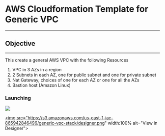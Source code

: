 # AWS Cloudformation Template for Generic VPC

---

## Objective

---
This create a general AWS VPC with the following Resources

1. VPC in 3 AZs in a region
1. 2 Subnets in each AZ, one for public subnet and one for private subnet
1. Nat Gateway, choices of one for each AZ or one for all the AZs
1. Bastion host (Amazon Linux)

### Launching

<a href="https://console.aws.amazon.com/cloudformation/home?#/stacks/new?&templateURL=https://s3.amazonaws.com/us-east-1-iac-865942846496/generic-vpc-stack/vpc-3by2-v2.yaml
" target="_blank"><img src="https://s3.amazonaws.com/cloudformation-examples/cloudformation-launch-stack.png"></a>

<a href="https://console.aws.amazon.com/cloudformation/designer/home?region=us-east-1&templateURL=https://s3.amazonaws.com/us-east-1-iac-865942846496/generic-vpc-stack/vpc-3by2-v2.yaml" target="_blank"><img src="https://s3.amazonaws.com/us-east-1-iac-865942846496/generic-vpc-stack/designer.png" width:100% alt="View in Designer"></a>
